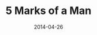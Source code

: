 ---
layout: message
category: message
series: "The New Man"
title: "5 Marks of a Man"
date: 2014-04-26
audio-description: "Brian Tome talks about what truly makes a man."
audio: "http://www.crossroads.net/players/media/hq/thenewman_01.mp3"
audio-title: "5 Marks of a Man"
audio-duration: ":"
program-description: "The New Man - WK1 Program"
program: "http://www.crossroads.net/players/media/hq/04_26-17_14Program.pdf"
program-title: "5 Marks of a Man"
video-description: "Jesus was the beginning of a new breed of men. Men who take a stand, even if no one else stands with them; vigilant men who faithfully protect; men who follow, then lead; and men who choose sacrifice in the name of love."
video-title: "5 Marks of a Man"
video: "https://s3.amazonaws.com/crossroadsvideomessages/thenewman_01.mp4"
video-poster: "https://www.crossroads.net/uploadedfiles/thenewman_01_still.jpg"
---
